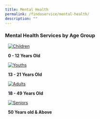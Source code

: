```yaml
---
title: Mental Health
permalink: /findaservice/mental-health/
description: ""
---
```

### Mental Health Services by Age Group
<p>
</p><div class="row">
	<div style="margin: 10px;" class="col"> <p>
		<a href="/for-children/mentalhealth"><img alt="Children" src="https://dabuttonfactory.com/button.png?t=Children&amp;f=Ubuntu-Bold&amp;ts=45&amp;tc=fff&amp;hp=45&amp;vp=20&amp;c=20&amp;bgt=unicolored&amp;bgc=8e7cc3"></a></p><b>0 - 12 Years Old</b></div>
	<div style="margin: 10px;" class="col"> <p>
		<a href="/for-youths/mentalhealth/"><img alt="Youths" src="https://dabuttonfactory.com/button.png?t=Youths&amp;f=Ubuntu-Bold&amp;ts=45&amp;tc=fff&amp;hp=45&amp;vp=20&amp;c=20&amp;bgt=unicolored&amp;bgc=8e7cc3"></a></p><b>13 - 21 Years Old</b></div>
	</div>
	<div class="row">
	<div style="margin: 10px;" class="col"> <p>
		<a href="/for-adults/mentalhealth"><img alt="Adults" src="https://dabuttonfactory.com/button.png?t=Adults&amp;f=Ubuntu-Bold&amp;ts=45&amp;tc=fff&amp;hp=45&amp;vp=20&amp;c=20&amp;bgt=unicolored&amp;bgc=8e7cc3"></a></p><b>18 - 49 Years Old</b></div>
	<div style="margin: 10px;" class="col"> <p>
		<a href="/for-seniors/mentalhealth/"><img alt="Seniors" src="https://dabuttonfactory.com/button.png?t=Seniors&amp;f=Ubuntu-Bold&amp;ts=45&amp;tc=fff&amp;hp=45&amp;vp=20&amp;c=20&amp;bgt=unicolored&amp;bgc=8e7cc3"></a></p><b>50 Years old &amp; Above</b></div>
	</div>
	